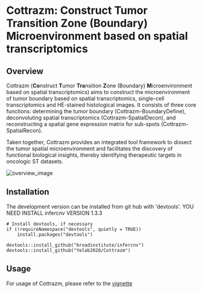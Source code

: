 # Cottrazm: Construct Tumor Transition Zone (Boundary) Microenvironment based on spatial transcriptomics
## Overview

Cottrazm (**Co**nstruct **T**umor **Tra**nsition **Z**one (Boundary) **M**icroenvironment based on spatial transcriptomics) aims to construct the microenvironment of tumor boundary based on spatial transcriptomics, single-cell transcriptomics and HE-stained histological images. It consists of three core functions: determining the tumor boundary (Cottrazm-BoundaryDefine), deconvoluting spatial transcriptomics (Cottrazm-SpatialDecon), and reconstructing a spatial gene expression matrix for sub-spots (Cottrazm-SpatialRecon).

 Taken together, Cottrazm provides an integrated tool framework to dissect the tumor spatial microenvironment and facilitates the discovery of functional biological insights, thereby identifying therapeutic targets in oncologic ST datasets.
 

 ![overview_image](https://github.com/Yelab2020/Cottrazm/blob/main/doc/github%20figure1.png)
## Installation

The development version can be installed from git hub with 'devtools'.
YOU NEED INSTALL infercnv VERSION 1.3.3
```
# Install devtools, if necessary
if (!requireNamespace("devtools", quietly = TRUE))
    install.packages("devtools")

devtools::install_github("broadinstitute/infercnv")
devtools::install_github("Yelab2020/Cottrazm")
```

## Usage

For usage of Cottrazm, please refer to the [vignette](doc/my-vignette.pdf)

